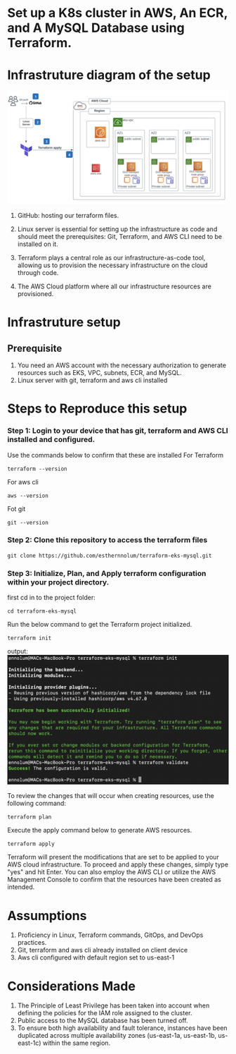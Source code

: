 # Set up a K8s cluster in AWS, An ECR, and A MySQL Database using Terraform.

# Infrastruture diagram of the setup

![alt text](https://github.com/esthernnolum/terraform-eks-mysql/blob/main/infra-diagram.png?raw=true)

1. GitHub: hosting our terraform files.

2. Linux server is essential for setting up the infrastructure as code and should meet the prerequisites: Git, Terraform, and AWS CLI need to be installed on it.

3. Terraform plays a central role as our infrastructure-as-code tool, allowing us to provision the necessary infrastructure on the cloud through code.

4. The AWS Cloud platform where all our infrastructure resources are provisioned.

# Infrastruture setup
## Prerequisite
1. You need an AWS account with the necessary authorization to generate resources such as EKS, VPC, subnets, ECR, and MySQL.
2. Linux server with git, terraform and aws cli installed

# Steps to Reproduce this setup

### Step 1: Login to your device that has git, terraform and AWS CLI installed and configured.
Use the commands below to confirm that these are installed
For Terraform
```
terraform --version
```
For aws cli
```
aws --version
```
Fot git
```
git --version
```
### Step 2: Clone this repository to access the terraform files
```
git clone https://github.com/esthernnolum/terraform-eks-mysql.git
```
### Step 3: Initialize, Plan, and Apply terraform configuration within your project directory.
first cd in to the project folder:
```
cd terraform-eks-mysql
```
Run the below command to get the Terraform project initialized.
```
terraform init
```
output:
![alt text](https://github.com/esthernnolum/terraform-eks-mysql/blob/main/terraform-init.png?raw=true)

To review the changes that will occur when creating resources, use the following command:
```
terraform plan
```
Execute the apply command below to generate AWS resources.
```
terraform apply
```
Terraform will present the modifications that are set to be applied to your AWS cloud infrastructure. To proceed and apply these changes, simply type "yes" and hit Enter. You can also employ the AWS CLI or utilize the AWS Management Console to confirm that the resources have been created as intended.

# Assumptions
1. Proficiency in Linux, Terraform commands, GitOps, and DevOps practices.
2. Git, terraform and aws cli already installed on client device
3. Aws cli configured with default region set to us-east-1

# Considerations Made

1. The Principle of Least Privilege has been taken into account when defining the policies for the IAM role assigned to the cluster.
2. Public access to the MySQL database has been turned off.
3. To ensure both high availability and fault tolerance, instances have been duplicated across multiple availability zones (us-east-1a, us-east-1b, us-east-1c) within the same region.
